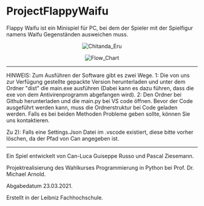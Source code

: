 # ProjectFlappyWaifu

Flappy Waifu ist ein Minispiel für PC, bei dem der Spieler mit der Spielfigur namens Waifu Gegenständen ausweichen muss.

<p align="center">
  <img align="center" src="https://user-images.githubusercontent.com/68156445/111909755-d5980200-8a5e-11eb-94b4-6da2fbc27ae3.png" alt = "Chitanda_Eru">
</p>


<p align="center">
  <img align="center" src="https://user-images.githubusercontent.com/68156445/111909780-e6e10e80-8a5e-11eb-894e-c4e1c48cd2ad.png" alt = "Flow_Chart">
</p>


-------------------------------------------------

HINWEIS: Zum Ausführen der Software gibt es zwei Wege. 1: Die von uns  zur Verfügung gestellte gepackte Version herunterladen und unter dem Ordner "dist" die main.exe ausführen (Dabei kann es dazu führen, dass die exe von dem Antivirenprogramm abgefangen wird). 2: Den Ordner bei Github herunterladen und die main.py bei VS code öffnen. Bevor der Code ausgeführt werden kann, muss die Ordnerstruktur bei Code geladen werden. Falls es bei beiden Methoden Probleme geben sollte, können Sie uns kontaktieren.

Zu 2): Falls eine Settings.Json Datei im .vscode existiert, diese bitte vorher löschen, da der Pfad von Can angegeben ist.

-------------------------------------------------

Ein Spiel entwickelt von Can-Luca Guiseppe Russo und Pascal Ziesemann.

Projektrealisierung des Wahlkurses Programmierung in Python bei Prof. Dr. Michael Arnold.

Abgabedatum 23.03.2021.

Erstellt in der Leibniz Fachhochschule.
